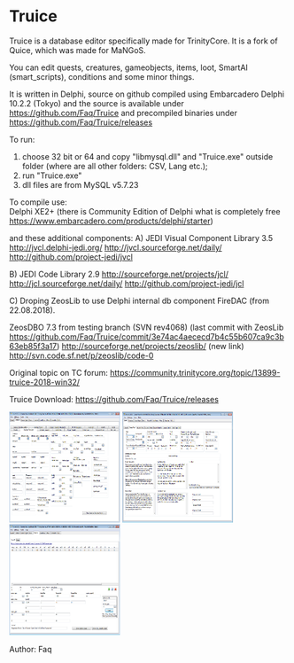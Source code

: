 Truice
=============

Truice is a database editor specifically made for TrinityCore. It is a fork of Quice, which was made for MaNGoS.

You can edit quests, creatures, gameobjects, items, loot, SmartAI (smart_scripts), conditions and some minor things.

It is written in Delphi, source on github compiled using Embarcadero Delphi 10.2.2 (Tokyo) and the source is available under https://github.com/Faq/Truice
and precompiled binaries under https://github.com/Faq/Truice/releases

To run:
1. choose 32 bit or 64 and copy "libmysql.dll" and "Truice.exe" outside folder (where are all other folders: CSV, Lang etc.);
2. run "Truice.exe"
3. dll files are from MySQL v5.7.23

To compile use:  
Delphi XE2+ (there is Community Edition of Delphi what is completely free https://www.embarcadero.com/products/delphi/starter)

and these additional components:
A) JEDI Visual Component Library 3.5
http://jvcl.delphi-jedi.org/
http://jvcl.sourceforge.net/daily/
http://github.com/project-jedi/jvcl

B) JEDI Code Library 2.9
http://sourceforge.net/projects/jcl/
http://jcl.sourceforge.net/daily/
http://github.com/project-jedi/jcl

C) Droping ZeosLib to use Delphi internal db component FireDAC (from 22.08.2018).

ZeosDBO 7.3 from testing branch (SVN rev4068) (last commit with ZeosLib https://github.com/Faq/Truice/commit/3e74ac4aececd7b4c55b607ca9c3b63eb85f3a17)
http://sourceforge.net/projects/zeoslib/ (new link)
http://svn.code.sf.net/p/zeoslib/code-0

Original topic on TC forum:
https://community.trinitycore.org/topic/13899-truice-2018-win32/

Truice Download:
https://github.com/Faq/Truice/releases

<img src="images/creaturetemplate.png" width="200" height="200">
<img src="images/quest.png" width="200" height="200">
<img src="images/smartai.png" width="200" height="200">

Author: Faq
